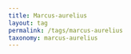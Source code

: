 ```yaml
---
title: Marcus-aurelius
layout: tag
permalink: /tags/marcus-aurelius
taxonomy: marcus-aurelius
---
```

